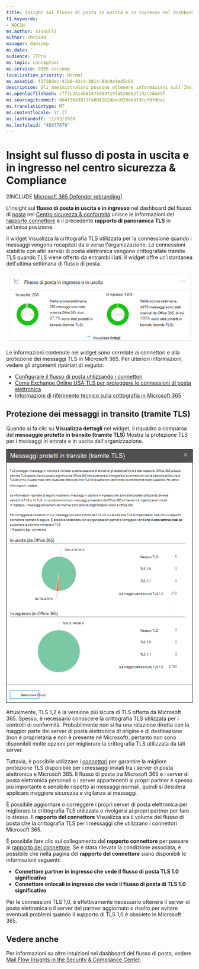 ```yaml
---
title: Insight sul flusso di posta in uscita e in ingresso nel dashboard del flusso di posta
f1.keywords:
- NOCSH
ms.author: siosulli
author: chrisda
manager: dansimp
ms.date: ''
audience: ITPro
ms.topic: conceptual
ms.service: O365-seccomp
localization_priority: Normal
ms.assetid: f2738dec-41b0-43c4-b814-84c0a4e45c6d
description: Gli amministratori possono ottenere informazioni sull'Insight del flusso di posta in uscita e in ingresso nel dashboard del flusso di posta elettronica nel centro sicurezza & Compliance.
ms.openlocfilehash: cff7c3a14b62475903729f4528652f192c2da09f
ms.sourcegitcommit: b64f36d3873fa0041b24bec029deb73ccfdfdbac
ms.translationtype: MT
ms.contentlocale: it-IT
ms.lasthandoff: 11/03/2020
ms.locfileid: "48877670"
---
```

# <a name="outbound-and-inbound-mail-flow-insight-in-the-security--compliance-center"></a>Insight sul flusso di posta in uscita e in ingresso nel centro sicurezza & Compliance

[!INCLUDE [Microsoft 365 Defender rebranding](../includes/microsoft-defender-for-office.md)]


L'Insight sul **flusso di posta in uscita e in ingresso** nel dashboard del flusso di [posta](mail-flow-insights-v2.md) nel [Centro sicurezza & conformità](https://protection.office.com) unisce le informazioni del [rapporto connettore](view-mail-flow-reports.md#connector-report) e il precedente **rapporto di panoramica TLS** in un'unica posizione.

Il widget Visualizza la crittografia TLS utilizzata per la connessione quando i messaggi vengono recapitati da e verso l'organizzazione. Le connessioni stabilite con altri servizi di posta elettronica vengono crittografate tramite TLS quando TLS viene offerto da entrambi i lati. Il widget offre un'istantanea dell'ultima settimana di flusso di posta.

![Widget flusso di posta in uscita e in ingresso nel dashboard del flusso di posta elettronica nel centro sicurezza & conformità](../../media/mfi-outbound-and-inbound-mail-flow-report-widget.png)

Le informazioni contenute nel widget sono correlate ai connettori e alla protezione dei messaggi TLS in Microsoft 365. Per ulteriori informazioni, vedere gli argomenti riportati di seguito:

- [Configurare il flusso di posta utilizzando i connettori](https://docs.microsoft.com/exchange/mail-flow-best-practices/use-connectors-to-configure-mail-flow/use-connectors-to-configure-mail-flow)
- [Come Exchange Online USA TLS per proteggere le connessioni di posta elettronica](https://docs.microsoft.com/microsoft-365/compliance/exchange-online-uses-tls-to-secure-email-connections)
- [Informazioni di riferimento tecnico sulla crittografia in Microsoft 365](https://docs.microsoft.com/microsoft-365/compliance/technical-reference-details-about-encryption)

## <a name="message-protected-in-transit-by-tls"></a>Protezione dei messaggi in transito (tramite TLS)

Quando si fa clic su **Visualizza dettagli** nel widget, il riquadro a comparsa del **messaggio protetto in transito (tramite TLS)** Mostra la protezione TLS per i messaggi in entrata e in uscita dall'organizzazione.

![Messaggi a comparsa protetti in transito (tramite TLS) visualizzati dopo aver fatto clic su Visualizza dettagli nel widget di posta elettronica in uscita e in ingresso](../../media/mfi-outbound-and-inbound-mail-flow-report-details.png)

Attualmente, TLS 1,2 è la versione più sicura di TLS offerta da Microsoft 365. Spesso, è necessario conoscere la crittografia TLS utilizzata per i controlli di conformità. Probabilmente non si ha una relazione diretta con la maggior parte dei server di posta elettronica di origine e di destinazione (non è proprietaria e non è presente né Microsoft), pertanto non sono disponibili molte opzioni per migliorare la crittografia TLS utilizzata da tali server.

Tuttavia, è possibile utilizzare i [connettori](https://docs.microsoft.com/exchange/mail-flow-best-practices/use-connectors-to-configure-mail-flow/use-connectors-to-configure-mail-flow) per garantire la migliore protezione TLS disponibile per i messaggi inviati tra i server di posta elettronica e Microsoft 365. Il flusso di posta tra Microsoft 365 e i server di posta elettronica personali o i server appartenenti ai propri partner è spesso più importante e sensibile rispetto ai messaggi normali, quindi si desidera applicare maggiore sicurezza e vigilanza ai messaggi.

È possibile aggiornare o correggere i propri server di posta elettronica per migliorare la crittografia TLS utilizzata o rivolgersi ai propri partner per fare lo stesso. Il **rapporto del connettore** Visualizza sia il volume del flusso di posta che la crittografia TLS per i messaggi che utilizzano i connettori Microsoft 365.

È possibile fare clic sul collegamento del **rapporto connettore** per passare al [rapporto del connettore](view-mail-flow-reports.md#connector-report). Se è stata rilevata la condizione associata, è possibile che nella pagina del **rapporto del connettore** siano disponibili le informazioni seguenti:

- **Connettore partner in ingresso che vede il flusso di posta TLS 1.0 significativo**
- **Connettore onlocali in ingresso che vede il flusso di posta di TLS 1.0 significativo**

Per le connessioni TLS 1,0, è effettivamente necessario ottenere il server di posta elettronica o il server del partner aggiornato o risolto per evitare eventuali problemi quando il supporto di TLS 1,0 è obsoleto in Microsoft 365.

## <a name="see-also"></a>Vedere anche

Per informazioni su altre intuizioni nel dashboard del flusso di posta, vedere [Mail Flow Insights in the Security & Compliance Center](mail-flow-insights-v2.md).
